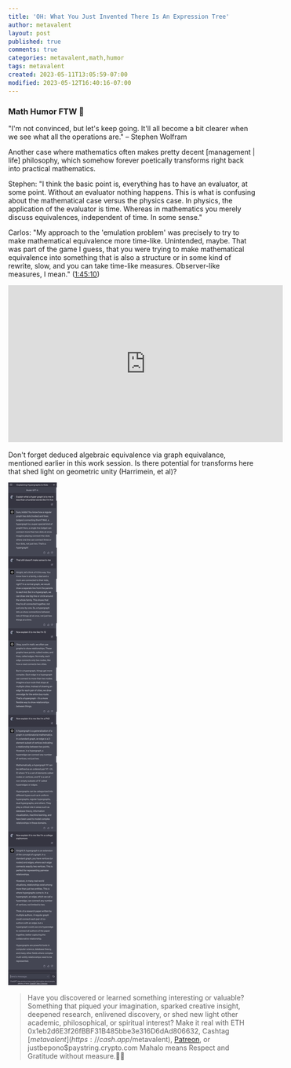 ```yaml
---
title: 'OH: What You Just Invented There Is An Expression Tree'
author: metavalent
layout: post
published: true
comments: true
categories: metavalent,math,humor
tags: metavalent
created: 2023-05-11T13:05:59-07:00
modified: 2023-05-12T16:40:16-07:00
---
```


### Math Humor FTW 🤣

"I'm not convinced, but let's keep going. It'll all become a bit clearer when we see what all the operations are." &ndash; Stephen Wolfram

Another case where mathematics often makes pretty decent [management | life] philosophy, which somehow forever poetically transforms right back into practical mathematics.

Stephen: "I think the basic point is, everything has to have an evaluator, at some point. Without an evaluator nothing happens. This is what is confusing about the mathematical case versus the physics case. In physics, the application of the evaluator is time. Whereas in mathematics you merely discuss equivalences, independent of time. In some sense." 

Carlos: "My approach to the 'emulation problem' was precisely to try to make mathematical equivalence more time-like. Unintended, maybe. That was part of the game I guess, that you were trying to make mathematical equivalence into something that is also a structure or in some kind of rewrite, slow, and you can take time-like measures. Observer-like measures, I mean."
([1:45:10](https://www.youtube.com/embed/2-V3So3ipms?t=1h45m10s))

<iframe id="ytplayer" type="text/html "loading="lazy" width="560" height="320"
  src="https://www.youtube.com/embed/2-V3So3ipms?t=1h45m10s"
  frameborder="0"></iframe>

Don't forget deduced algebraic equivalence via graph equivalance, mentioned earlier in this work session. Is there potential for transforms here that shed light on geometric unity (Harrimein, et al)?

![Explain It Like I'm Five](/assets/images/a32b8aa3c696e438f894bc03fef4a327.jpg "hypergraphs defined by GPT4")

<p></p>
<p></p>
<p></p>

> Have you discovered or learned something interesting or valuable? Something that piqued your imagination, sparked creative insight, deepened research, enlivened discovery, or shed new light other academic, philosophical, or spiritual interest? Make it real with ETH 0x1eb2d6E3f26fBBF31B485bbe3e316D6dAd806632, Cashtag [$metavalent](https://cash.app/$metavalent), [Patreon](https://patreon.com/metavalent), or justbepono$paystring.crypto.com Mahalo means Respect and Gratitude without measure.🙏🏼
